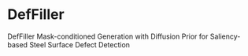 # DefFiller
DefFiller  Mask-conditioned Generation with Diffusion Prior for Saliency-based Steel Surface Defect Detection
